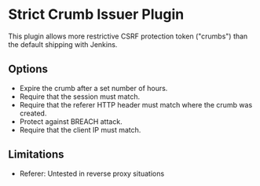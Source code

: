 Strict Crumb Issuer Plugin
==========================

This plugin allows more restrictive CSRF protection token ("crumbs") than the default shipping with Jenkins.

Options
-------

* Expire the crumb after a set number of hours.
* Require that the session must match.
* Require that the referer HTTP header must match where the crumb was created.
* Protect against BREACH attack.
* Require that the client IP must match.

Limitations
-----------

* Referer: Untested in reverse proxy situations
